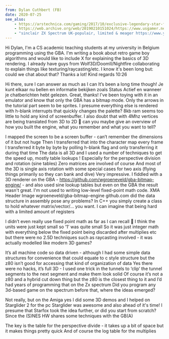 ```yaml
---
from: Dylan Cuthbert (FB)
date: 2020-07-25
see_also:
    - https://arstechnica.com/gaming/2017/10/exclusive-legendary-star-fox-coder-on-series-history-surprise-sequel-launch/
    - https://web.archive.org/web/20190210151024/https://www.usgamer.net/articles/dylan-cuthbert-star-fox-game-boy-hacking-feature-interview
    - "sinclair ZX Spectrum UK-populair, limited & meager https://www.youtube.com/watch?v=1NiK-eghxi8 3:25"
---
```


Hi Dylan,
I'm a CS academic teaching students at my university in Belgium programming using the GBA. I'm writing a book about retro game boy algorithms and would like to include X for explaining the basics of 3D rendering. I already have guys from Wolf3D/DoomII/Nightfire collaborating to explain things like texturing/raycasting/etc. I know it's been long but: could we chat about that? Thanks a lot! Kind regards
10:26

Hi there, sure I can answer as much as I can
It’s been a long time though!
Je kunt elkaar nu bellen en informatie bekijken zoals Status Actief en wanneer je chatberichten hebt gelezen.
Great, thanks! I've been toying with it in an emulator and know that only the GBA has a bitmap mode. Only the arrows in the tutorial part seem to be sprites. I presume everything else is rendered with h-blank interrupts that quickly changes the palette?  8kb ram seems too little to hold any kind of screenbuffer. I also doubt that with 4Mhz vertices are being translated from 3D to 2D 🙂 can you maybe give an overview of how you built the engine, what you remember and what you want to tell?

I mapped the screen to be a screen buffer - can’t remember the dimensions of it but not huge 
Then I transferred that into the character map every frame
I transferred it byte by byte by polling h-blank flag and only transferring it during that time
The data is all 3D and I used a number of techniques to get the speed up, mostly table lookups ! Especially for the perspective division and rotation (sine tables)
Zero matrices are involved of course
And most of the 3D is single axis rotation with some special cases for two axis (flying things primarily so they can bank and dive)
Very impressive. I fiddled with a 3D renderer on the GBA - https://github.com/wgroeneveld/gba-bitmap-engine/ - and also used sine lookup tables but even on the GBA the result wasn't great. I'm not used to writing low-level fixed-point math code.
XMA Header Image
wgroeneveld/gba-bitmap-engine
github.com
did the data structure in assembly pose any problems? In C++ you simply create a class to hold whatever matrix/vector/... you want. I can imagine that being hard with a limited amount of registers

I didn’t even really use fixed point math as far as I can recall 🙂 I think the units were just kept small so ‘1’ was quite small
So it was just integer math with everything below the fixed point being discarded after multiplies  etc
but there were no 2.5D techniques such as raycasting involved - it was actually modelled like modern 3D games?

It’s all machine code so data driven - although I had some simple data structures for convenience that could equate to c style structure but the z80 isn’t good for accessing that kind of organization of data
Yes there were no hacks, it’s full 3D - I used one trick in the tunnels to ‘clip’ the tunnel segments to the next segment  and make them look solid
Of course it’s not a z80 and a hybrid cut down thing but the z80 is the closest thing to it and I’d had years of programming that on the Zx spectrum
Did you program any 3d-based game on the spectrum before that, where the ideas emerged?

Not really, but on the Amiga yes I did some 3D demos and I helped on Starglider 2 for the pc
Starglider was awesome and also ahead of it's time! I presume that Starfox took the idea further, or did you start from scratch? Since the (S)NES HW shares some techniques with the GB(A)

The key is the table for the perspective divide - it takes up a bit of space but it makes things pretty quick 
And of course the log table for the multiplies